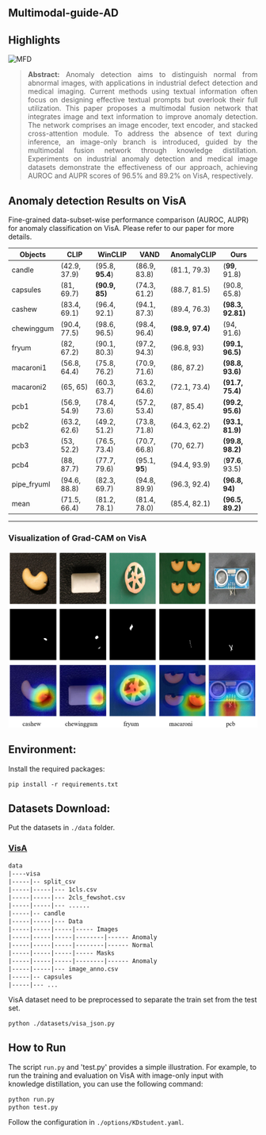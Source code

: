 ## Multimodal-guide-AD

## Highlights
![MFD](docs/fig2.png)

> **<p align="justify"> Abstract:** Anomaly detection aims to distinguish normal from abnormal images, with applications in industrial defect detection and medical imaging. Current methods using textual information often focus on designing effective textual prompts but overlook their full utilization. This paper proposes a multimodal fusion network that integrates image and text information to improve anomaly detection. The network comprises an image encoder, text encoder, and stacked cross-attention module. To address the absence of text during inference, an image-only branch is introduced, guided by the multimodal fusion network through knowledge distillation. Experiments on industrial anomaly detection and medical image datasets demonstrate the effectiveness of our approach, achieving AUROC and AUPR scores of 96.5% and 89.2% on VisA, respectively.

## Anomaly detection Results on VisA
Fine-grained data-subset-wise performance comparison (AUROC, AUPR) for anomaly classification on VisA. Please refer to our paper for more details.

| Objects     | CLIP         | WinCLIP          | VAND           | AnomalyCLIP      | Ours              |
|-------------|--------------|------------------|----------------|------------------|-------------------|
| candle      | (42.9, 37.9) | (95.8, **95.4**) | (86.9, 83.8)   | (81.1, 79.3)     | (**99**, 91.8)    |
| capsules    | (81, 69.7)   | **(90.9, 85)**   | (74.3, 61.2)   | (88.7, 81.5)     | (90.8, 65.8)      |
| cashew      | (83.4, 69.1) | (96.4, 92.1)     | (94.1, 87.3)   | (89.4, 76.3)     | **(98.3, 92.81)** |
| chewinggum  | (90.4, 77.5) | (98.6, 96.5)     | (98.4, 96.4)   | **(98.9, 97.4)** | (94, 91.6)        |
| fryum       | (82, 67.2)   | (90.1, 80.3)     | (97.2, 94.3)   | (96.8, 93)       | **(99.1, 96.5)**  |
| macaroni1   | (56.8, 64.4) | (75.8, 76.2)     | (70.9, 71.6)   | (86, 87.2)       | **(98.8, 93.6)**  |
| macaroni2   | (65, 65)     | (60.3, 63.7)     | (63.2, 64.6)   | (72.1, 73.4)     | **(91.7, 75.4)**  |
| pcb1        | (56.9, 54.9) | (78.4, 73.6)     | (57.2, 53.4)   | (87, 85.4)       | **(99.2, 95.6)**  |
| pcb2        | (63.2, 62.6) | (49.2, 51.2)     | (73.8, 71.8)   | (64.3, 62.2)     | **(93.1, 81.9)**  |
| pcb3        | (53, 52.2)   | (76.5, 73.4)     | (70.7, 66.8)   | (70, 62.7)       | **(99.8, 98.2)**  |
| pcb4        | (88, 87.7)   | (77.7, 79.6)     | (95.1, **95**) | (94.4, 93.9)     | (**97.6**, 93.5)  |
| pipe_fryuml | (94.6, 88.8) | (82.3, 69.7)     | (94.8, 89.9)   | (96.3, 92.4)     | **(96.8, 94)**    |
| mean        | (71.5, 66.4) | (81.2, 78.1)     | (81.4, 78.0)   | (85.4, 82.1)     | **(96.5, 89.2)**  |
------------------------------------------------------------
### Visualization of Grad-CAM on VisA
![visa](docs/fig.PNG)

## Environment:

Install the required packages:
```
pip install -r requirements.txt
```

## Datasets Download:
Put the datasets in `./data` folder.

### [VisA](https://amazon-visual-anomaly.s3.us-west-2.amazonaws.com/VisA_20220922.tar)

```
data
|----visa
|-----|-- split_csv
|-----|-----|--- 1cls.csv
|-----|-----|--- 2cls_fewshot.csv
|-----|-----|--- ......
|-----|-- candle
|-----|-----|--- Data
|-----|-----|-----|----- Images
|-----|-----|-----|--------|------ Anomaly 
|-----|-----|-----|--------|------ Normal 
|-----|-----|-----|----- Masks
|-----|-----|-----|--------|------ Anomaly 
|-----|-----|--- image_anno.csv
|-----|-- capsules
|-----|--- ...
```

VisA dataset need to be preprocessed to separate the train set from the test set.

```
python ./datasets/visa_json.py
```


## How to Run

The script `run.py` and 'test.py' provides a simple illustration. For example, to run the training and evaluation on VisA with image-only input with knowledge distillation, you can use the following command:

```
python run.py
python test.py
```
Follow the configuration in `./options/KDstudent.yaml`.

